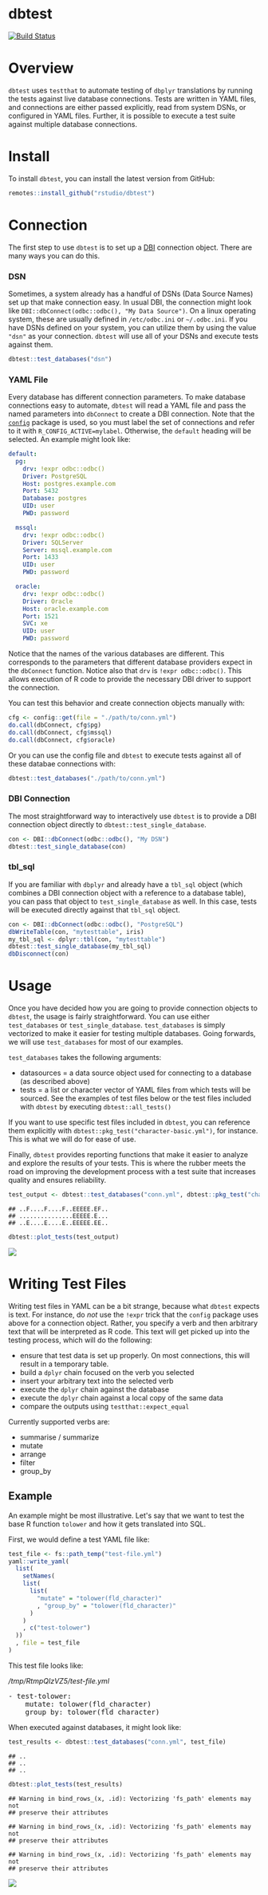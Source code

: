 dbtest
================

[![Build Status](https://travis-ci.org/rstudio/dbtest.svg?branch=master)](https://travis-ci.org/rstudio/dbtest)

Overview
========

`dbtest` uses `testthat` to automate testing of `dbplyr` translations by running the tests against live database connections. Tests are written in YAML files, and connections are either passed explicitly, read from system DSNs, or configured in YAML files. Further, it is possible to execute a test suite against multiple database connections.

Install
=======

To install `dbtest`, you can install the latest version from GitHub:

``` r
remotes::install_github("rstudio/dbtest")
```

Connection
==========

The first step to use `dbtest` is to set up a [DBI](todo) connection object. There are many ways you can do this.

### DSN

Sometimes, a system already has a handful of DSNs (Data Source Names) set up that make connection easy. In usual DBI, the connection might look like `DBI::dbConnect(odbc::odbc(), "My Data Source")`. On a linux operating system, these are usually defined in `/etc/odbc.ini` or `~/.odbc.ini`. If you have DSNs defined on your system, you can utilize them by using the value `"dsn"` as your connection. `dbtest` will use all of your DSNs and execute tests against them.

``` r
dbtest::test_databases("dsn")
```

### YAML File

Every database has different connection parameters. To make database connections easy to automate, `dbtest` will read a YAML file and pass the named parameters into `dbConnect` to create a DBI connection. Note that the [`config`](todo) package is used, so you must label the set of connections and refer to it with `R_CONFIG_ACTIVE=mylabel`. Otherwise, the `default` heading will be selected. An example might look like:

``` yaml
default:
  pg:
    drv: !expr odbc::odbc()
    Driver: PostgreSQL
    Host: postgres.example.com
    Port: 5432
    Database: postgres
    UID: user
    PWD: password

  mssql:
    drv: !expr odbc::odbc()
    Driver: SQLServer
    Server: mssql.example.com
    Port: 1433
    UID: user
    PWD: password

  oracle:
    drv: !expr odbc::odbc()
    Driver: Oracle
    Host: oracle.example.com
    Port: 1521
    SVC: xe
    UID: user
    PWD: password
```

Notice that the names of the various databases are different. This corresponds to the parameters that different database providers expect in the `dbConnect` function. Notice also that `drv` is `!expr odbc::odbc()`. This allows execution of R code to provide the necessary DBI driver to support the connection.

You can test this behavior and create connection objects manually with:

``` r
cfg <- config::get(file = "./path/to/conn.yml")
do.call(dbConnect, cfg$pg)
do.call(dbConnect, cfg$mssql)
do.call(dbConnect, cfg$oracle)
```

Or you can use the config file and `dbtest` to execute tests against all of these databae connections with:

``` r
dbtest::test_databases("./path/to/conn.yml")
```

### DBI Connection

The most straightforward way to interactively use `dbtest` is to provide a DBI connection object directly to `dbtest::test_single_database`.

``` r
con <- DBI::dbConnect(odbc::odbc(), "My DSN")
dbtest::test_single_database(con)
```

### tbl\_sql

If you are familiar with `dbplyr` and already have a `tbl_sql` object (which combines a DBI connection object with a reference to a database table), you can pass that object to `test_single_database` as well. In this case, tests will be executed directly against that `tbl_sql` object.

``` r
con <- DBI::dbConnect(odbc::odbc(), "PostgreSQL")
dbWriteTable(con, "mytesttable", iris)
my_tbl_sql <- dplyr::tbl(con, "mytesttable")
dbtest::test_single_database(my_tbl_sql)
dbDisconnect(con)
```

Usage
=====

Once you have decided how you are going to provide connection objects to `dbtest`, the usage is fairly straightforward. You can use either `test_databases` or `test_single_database`. `test_databases` is simply vectorized to make it easier for testing multiple databases. Going forwards, we will use `test_databases` for most of our examples.

`test_databases` takes the following arguments:

-   datasources = a data source object used for connecting to a database (as described above)
-   tests = a list or character vector of YAML files from which tests will be sourced. See the examples of test files below or the test files included with `dbtest` by executing `dbtest::all_tests()`

If you want to use specific test files included in `dbtest`, you can reference them explicitly with `dbtest::pkg_test("character-basic.yml")`, for instance. This is what we will do for ease of use.

Finally, `dbtest` provides reporting functions that make it easier to analyze and explore the results of your tests. This is where the rubber meets the road on improving the development process with a test suite that increases quality and ensures reliability.

``` r
test_output <- dbtest::test_databases("conn.yml", dbtest::pkg_test("character-basic.yml"))
```

    ## ..F....F....F..EEEEE.EF..
    ## ...............EEEEE.E...
    ## ..E....E....E..EEEEE.EE..

``` r
dbtest::plot_tests(test_output)
```

![](README_files/figure-markdown_github/unnamed-chunk-8-1.png)

Writing Test Files
==================

Writing test files in YAML can be a bit strange, because what `dbtest` expects is text. For instance, do *not* use the `!expr` trick that the `config` package uses above for a connection object. Rather, you specify a verb and then arbitrary text that will be interpreted as R code. This text will get picked up into the testing process, which will do the following:

-   ensure that test data is set up properly. On most connections, this will result in a temporary table.
-   build a `dplyr` chain focused on the verb you selected
-   insert your arbitrary text into the selected verb
-   execute the `dplyr` chain against the database
-   execute the `dplyr` chain against a local copy of the same data
-   compare the outputs using `testthat::expect_equal`

Currently supported verbs are:

-   summarise / summarize
-   mutate
-   arrange
-   filter
-   group\_by

Example
-------

An example might be most illustrative. Let's say that we want to test the base R function `tolower` and how it gets translated into SQL.

First, we would define a test YAML file like:

``` r
test_file <- fs::path_temp("test-file.yml")
yaml::write_yaml(
  list(
    setNames(
    list(
      list(
        "mutate" = "tolower(fld_character)"
        , "group_by" = "tolower(fld_character)"
      )
    )
    , c("test-tolower")
  ))
  , file = test_file
)
```

This test file looks like:

*/tmp/RtmpQIzVZ5/test-file.yml*
<pre>- test-tolower:<br>    mutate: tolower(fld_character)<br>    group_by: tolower(fld_character)</pre>
When executed against databases, it might look like:

``` r
test_results <- dbtest::test_databases("conn.yml", test_file)
```

    ## ..
    ## ..
    ## ..

``` r
dbtest::plot_tests(test_results)
```

    ## Warning in bind_rows_(x, .id): Vectorizing 'fs_path' elements may not
    ## preserve their attributes

    ## Warning in bind_rows_(x, .id): Vectorizing 'fs_path' elements may not
    ## preserve their attributes

    ## Warning in bind_rows_(x, .id): Vectorizing 'fs_path' elements may not
    ## preserve their attributes

![](README_files/figure-markdown_github/unnamed-chunk-12-1.png)
